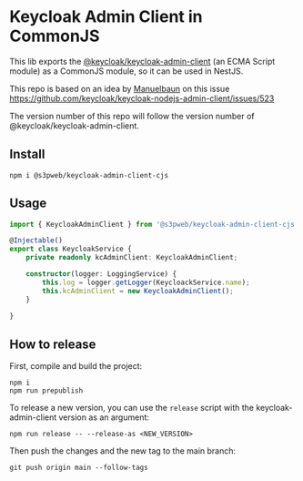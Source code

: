 # Keycloak Admin Client in CommonJS

This lib exports the [@keycloak/keycloak-admin-client](https://www.npmjs.com/package/@keycloak/keycloak-admin-client) 
(an ECMA Script module) as a CommonJS module, so it can be used in NestJS.

This repo is based on an idea by [Manuelbaun](https://github.com/Manuelbaun) on this issue https://github.com/keycloak/keycloak-nodejs-admin-client/issues/523

The version number of this repo will follow the version number of @keycloak/keycloak-admin-client.

## Install

```shell
npm i @s3pweb/keycloak-admin-client-cjs
```

## Usage

```ts
import { KeycloakAdminClient } from '@s3pweb/keycloak-admin-client-cjs';

@Injectable()
export class KeycloakService {
    private readonly kcAdminClient: KeycloakAdminClient;

    constructor(logger: LoggingService) {
        this.log = logger.getLogger(KeycloackService.name);
        this.kcAdminClient = new KeycloakAdminClient();
    }

}
```

## How to release

First, compile and build the project:

```shell
npm i
npm run prepublish
```

To release a new version, you can use the `release` script with the keycloak-admin-client version as an argument:

```shell
npm run release -- --release-as <NEW_VERSION>
```

Then push the changes and the new tag to the main branch:

```shell
git push origin main --follow-tags
```
